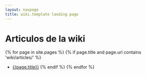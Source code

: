 ```yaml
---
layout: navpage
title: wiki.template landing page
---
```


# Articulos de la wiki
 
{% for page in site.pages %}
    {% if page.title and page.url contains 'wiki/articles/' %}
- [{{page.title}}]({{site.baseurl}}{{page.url}})
    {% endif %}
{% endfor %}